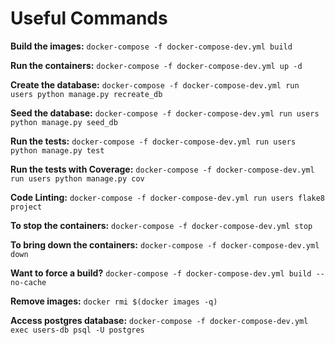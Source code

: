 # Useful Commands

**Build the images:**
```docker-compose -f docker-compose-dev.yml build```

**Run the containers:**
```docker-compose -f docker-compose-dev.yml up -d```

**Create the database:**
```docker-compose -f docker-compose-dev.yml run users python manage.py recreate_db```

**Seed the database:**
```docker-compose -f docker-compose-dev.yml run users python manage.py seed_db```

**Run the tests:**
```docker-compose -f docker-compose-dev.yml run users python manage.py test```

**Run the tests with Coverage:**
```docker-compose -f docker-compose-dev.yml run users python manage.py cov```

**Code Linting:**
```docker-compose -f docker-compose-dev.yml run users flake8 project```

**To stop the containers:**
```docker-compose -f docker-compose-dev.yml stop```

**To bring down the containers:**
```docker-compose -f docker-compose-dev.yml down```

**Want to force a build?**
```docker-compose -f docker-compose-dev.yml build --no-cache```

**Remove images:**
```docker rmi $(docker images -q)```

**Access postgres database:**
```docker-compose -f docker-compose-dev.yml exec users-db psql -U postgres```

